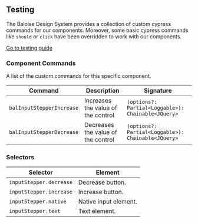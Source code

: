 ## Testing

The Baloise Design System provides a collection of custom cypress commands for our components. Moreover, some basic cypress commands like `should` or `click` have been overridden to work with our components.

<a class="sb-unstyled button is-primary" href="../?path=/docs/development-testing--page">Go to testing guide</a>

<!-- START: human documentation -->



<!-- END: human documentation -->

### Component Commands

A list of the custom commands for this specific component.

| Command                   | Description                        | Signature                                          |
| ------------------------- | ---------------------------------- | -------------------------------------------------- |
| `balInputStepperIncrease` | Increases the value of the control | `(options?: Partial<Loggable>): Chainable<JQuery>` |
| `balInputStepperDecrease` | Decreases the value of the control | `(options?: Partial<Loggable>): Chainable<JQuery>` |


### Selectors

| Selector                | Element               |
| ----------------------- | --------------------- |
| `inputStepper.decrease` | Decrease button.      |
| `inputStepper.increase` | Increase button.      |
| `inputStepper.native`   | Native input element. |
| `inputStepper.text`     | Text element.         |

